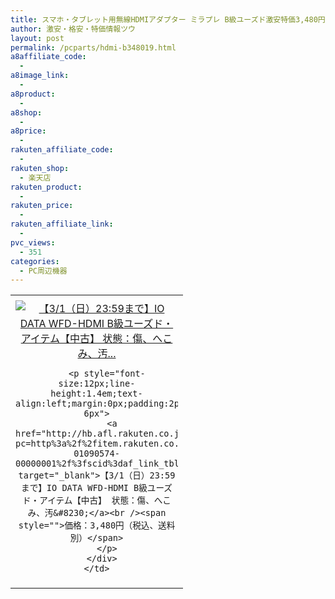 ```yaml
---
title: スマホ・タブレット用無線HDMIアダプター ミラプレ B級ユーズド激安特価3,480円！19時から！
author: 激安・格安・特価情報ツウ
layout: post
permalink: /pcparts/hdmi-b348019.html
a8affiliate_code:
  - 
a8image_link:
  - 
a8product:
  - 
a8shop:
  - 
a8price:
  - 
rakuten_affiliate_code:
  - 
rakuten_shop:
  - 楽天店
rakuten_product:
  - 
rakuten_price:
  - 
rakuten_affiliate_link:
  - 
pvc_views:
  - 351
categories:
  - PC周辺機器
---
```

<table border="0" cellpadding="0" cellspacing="0">
  <tr>
    <td valign="top">
      <div style="border:1px none;margin:0px;padding:6px 0px;width:260px;text-align:center;float:left">
        <a href="http://hb.afl.rakuten.co.jp/hgc/0a708d69.b8a87d02.0a708d6a.55a4c12c/?pc=http%3a%2f%2fitem.rakuten.co.jp%2fioplaza%2f3300-01090574-00000001%2f%3fscid%3daf_link_tbl&m=http%3a%2f%2fm.rakuten.co.jp%2fioplaza%2fi%2f10253165%2f" target="_blank"><img src="http://hbb.afl.rakuten.co.jp/hgb/?pc=http%3a%2f%2fthumbnail.image.rakuten.co.jp%2f%400_mall%2fioplaza%2fcabinet%2fopen12%2f4957180108452.jpg%3f_ex%3d240x240&m=http%3a%2f%2fthumbnail.image.rakuten.co.jp%2f%400_mall%2fioplaza%2fcabinet%2fopen12%2f4957180108452.jpg" alt="【3/1（日）23:59まで】IO DATA WFD-HDMI B級ユーズド・アイテム【中古】 状態：傷、へこみ、汚..." border="0" style="margin:0px;padding:0px" /></a> 
        
        <p style="font-size:12px;line-height:1.4em;text-align:left;margin:0px;padding:2px 6px">
          <a href="http://hb.afl.rakuten.co.jp/hgc/0a708d69.b8a87d02.0a708d6a.55a4c12c/?pc=http%3a%2f%2fitem.rakuten.co.jp%2fioplaza%2f3300-01090574-00000001%2f%3fscid%3daf_link_tbl&m=http%3a%2f%2fm.rakuten.co.jp%2fioplaza%2fi%2f10253165%2f" target="_blank">【3/1（日）23:59まで】IO DATA WFD-HDMI B級ユーズド・アイテム【中古】 状態：傷、へこみ、汚&#8230;</a><br /><span style="">価格：3,480円（税込、送料別）</span>
        </p>
      </div>
    </td>
  </tr>
</table>